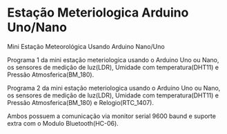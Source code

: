 # Estação Meteriologica Arduino Uno/Nano
Mini Estação Meteorológica Usando Arduino Nano/Uno

Programa 1 da mini estação meteriologica usando o Arduino Uno ou Nano, os sensores de medição de luz(LDR), Umidade com temperatura(DHT11) e Pressão Atmosferica(BM_180).

Programa 2 da mini estação meteriologica usando o Arduino Uno ou Nano, os sensores de medição de luz(LDR), Umidade com temperatura(DHT11) e Pressão Atmosferica(BM_180) e Relogio(RTC_1407).

Ambos possuem a comunicação via monitor serial 9600 baund e suporte extra com o Modulo Bluetooth(HC-06).
